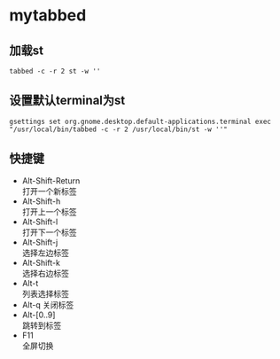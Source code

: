 # mytabbed

## 加载st
`tabbed -c -r 2 st -w ''`
  
## 设置默认terminal为st
`gsettings set org.gnome.desktop.default-applications.terminal exec "/usr/local/bin/tabbed -c -r 2 /usr/local/bin/st -w ''"`

## 快捷键
- Alt-Shift-Return  
	打开一个新标签  
- Alt-Shift-h  
	打开上一个标签  
- Alt-Shift-l  
    打开下一个标签  
- Alt-Shift-j  
	选择左边标签  
- Alt-Shift-k  
	选择右边标签  
- Alt-t  
	列表选择标签  
- Alt-q 
	关闭标签  
- Alt-[0..9]  
	跳转到标签  
- F11  
	全屏切换  

